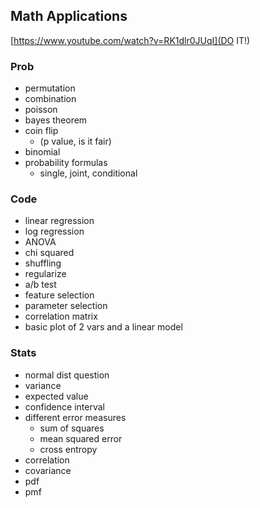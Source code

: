 ## Math Applications

[https://www.youtube.com/watch?v=RK1dlr0JUqI](DO IT!)

### Prob

* permutation
* combination
* poisson
* bayes theorem
* coin flip
  * (p value, is it fair)
* binomial
* probability formulas
  * single, joint, conditional

### Code

* linear regression
* log regression
* ANOVA
* chi squared
* shuffling
* regularize
* a/b test
* feature selection
* parameter selection
* correlation matrix
* basic plot of 2 vars and a linear model

### Stats

* normal dist question
* variance
* expected value
* confidence interval
* different error measures
  * sum of squares
  * mean squared error
  * cross entropy
* correlation
* covariance
* pdf
* pmf